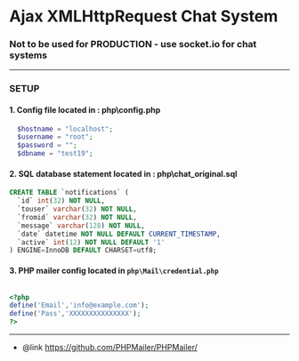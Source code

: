 # Ajax XMLHttpRequest Chat System

### Not to be used for PRODUCTION - use socket.io for chat systems

---

### SETUP

#### 1. Config file located in : php\config.php

```PHP
  $hostname = "localhost";
  $username = "root";
  $password = "";
  $dbname = "test19";
```

#### 2. SQL database statement located in : php\chat_original.sql

```SQL
CREATE TABLE `notifications` (
  `id` int(32) NOT NULL,
  `touser` varchar(32) NOT NULL,
  `fromid` varchar(32) NOT NULL,
  `message` varchar(128) NOT NULL,
  `date` datetime NOT NULL DEFAULT CURRENT_TIMESTAMP,
  `active` int(12) NOT NULL DEFAULT '1'
) ENGINE=InnoDB DEFAULT CHARSET=utf8;
```

#### 3. PHP mailer config located in `php\Mail\credential.php`

```php

<?php
define('Email','info@example.com');
define('Pass','XXXXXXXXXXXXXXX');
?>
```

---

- @link https://github.com/PHPMailer/PHPMailer/
